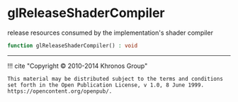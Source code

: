 # glReleaseShaderCompiler
release resources consumed by the implementation's shader compiler

```php
function glReleaseShaderCompiler() : void
```






---
     

!!! cite "Copyright © 2010-2014 Khronos Group"

    This material may be distributed subject to the terms and conditions set forth in the Open Publication License, v 1.0, 8 June 1999. https://opencontent.org/openpub/.